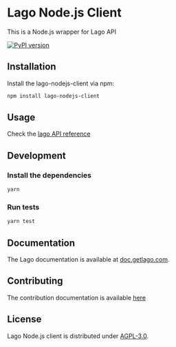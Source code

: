 # Lago Node.js Client

This is a Node.js wrapper for Lago API

[![PyPI version](https://badge.fury.io/js/lago-nodejs-client.svg)](https://badge.fury.io/js/lago-nodejs-client)

## Installation

Install the lago-nodejs-client via npm:
```bash
npm install lago-nodejs-client
```

## Usage

Check the [lago API reference](https://doc.getlago.com/docs/api/intro)

## Development

### Install the dependencies

```bash
yarn
```

### Run tests

```bash
yarn test
```

## Documentation

The Lago documentation is available at [doc.getlago.com](https://doc.getlago.com/docs/api/intro).

## Contributing

The contribution documentation is available [here](https://github.com/getlago/lago-nodejs-client/blob/main/CONTRIBUTING.md)

## License

Lago Node.js client is distributed under [AGPL-3.0](LICENSE).

